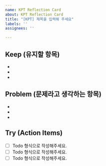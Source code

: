 ```yaml
---
name: KPT Reflection Card
about: KPT Reflection Card
title: "[KPT] 제목을 입력해 주세요"
labels: ''
assignees: ''

---
```


## Keep (유지할 항목)
+ 
+ 
+ 

## Problem (문제라고 생각하는 항목)
+ 
+ 
+ 

## Try (Action Items)

- [ ] Todo 형식으로 작성해주세요.
- [ ] Todo 형식으로 작성해주세요.
- [ ] Todo 형식으로 작성해주세요.
